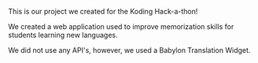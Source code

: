 This is our project we created for the Koding Hack-a-thon!

We created a web application used to improve memorization skills for students learning new languages.

We did not use any API's, however, we used a Babylon Translation Widget.
